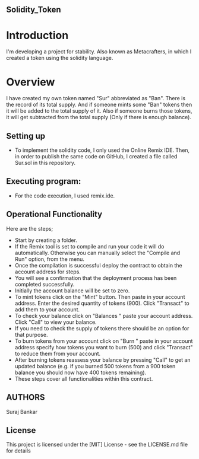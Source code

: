 ## Solidity_Token

# Introduction
I'm developing a project for stability. Also known as Metacrafters, in which I created a token using the solidity language.

# Overview
I have created my own token named "Sur" abbreviated as "Ban". There is the record of its total supply. And if someone mints some "Ban" tokens then it will be added to the total supply of it. Also if someone burns those tokens, it will get subtracted from the total supply (Only if there is enough balance).

## Setting up

* To implement the solidity code, I only used the Online Remix IDE. Then, in order to publish the same code on GitHub, I created a file called Sur.sol in this repository.

## Executing program:

* For the code execution, I used remix.ide.

## Operational Functionality

Here are the steps;

* Start by creating a folder.
* If the Remix tool is set to compile and run your code it will do automatically. Otherwise you can manually select the "Compile and Run" option, from the menu.
* Once the compilation is successful deploy the contract to obtain the account address for steps.
*  You will see a confirmation that the deployment process has been completed successfully.
*  Initially the account balance will be set to zero.
* To mint tokens click on the "Mint" button. Then paste in your account address. Enter the desired quantity of tokens (900). Click "Transact" to add them to your account.
* To check your balance click on "Balances " paste your account address. Click "Call" to view your balance.
* If you need to check the supply of tokens there should be an option for that purpose.
* To burn tokens from your account click on "Burn " paste in your account address specify how tokens you want to burn (500) and click "Transact" to reduce them from your account.
* After burning tokens reassess your balance by pressing "Call" to get an updated balance (e.g. if you burned 500 tokens from a 900 token balance you should now have 400 tokens remaining).
*  These steps cover all functionalities within this contract.

## AUTHORS
Suraj Bankar

## License
This project is licensed under the [MIT] License - see the LICENSE.md file for details


